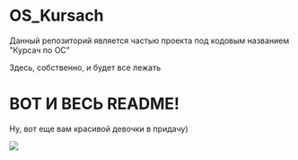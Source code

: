 # OS_Kursach

Данный репозиторий является частью проекта под кодовым названием "Курсач по ОС"

Здесь, собственно, и будет все лежать

# ВОТ И ВЕСЬ README!

Ну, вот еще вам красивой девочки в придачу)

<img src="/uploads/posts/2021-09/thumbs/1632002823_4-papik-pro-p-krutie-risunki-devochek-anime-4.jpg">
